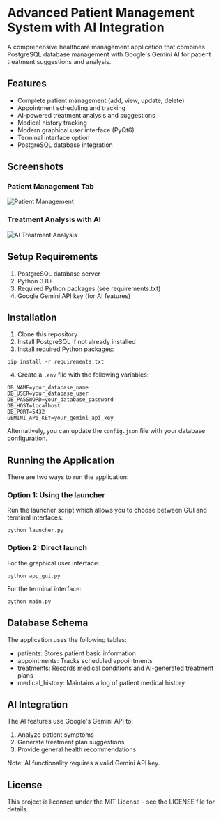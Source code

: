 # Advanced Patient Management System with AI Integration

A comprehensive healthcare management application that combines PostgreSQL database management with Google's Gemini AI for patient treatment suggestions and analysis.

## Features

- Complete patient management (add, view, update, delete)
- Appointment scheduling and tracking
- AI-powered treatment analysis and suggestions
- Medical history tracking
- Modern graphical user interface (PyQt6)
- Terminal interface option
- PostgreSQL database integration

## Screenshots

### Patient Management Tab
![Patient Management]()

### Treatment Analysis with AI
![AI Treatment Analysis]()

## Setup Requirements

1. PostgreSQL database server
2. Python 3.8+
3. Required Python packages (see requirements.txt)
4. Google Gemini API key (for AI features)

## Installation

1. Clone this repository
2. Install PostgreSQL if not already installed
3. Install required Python packages:

```
pip install -r requirements.txt
```

4. Create a `.env` file with the following variables:

```
DB_NAME=your_database_name
DB_USER=your_database_user
DB_PASSWORD=your_database_password
DB_HOST=localhost
DB_PORT=5432
GEMINI_API_KEY=your_gemini_api_key
```

Alternatively, you can update the `config.json` file with your database configuration.

## Running the Application

There are two ways to run the application:

### Option 1: Using the launcher

Run the launcher script which allows you to choose between GUI and terminal interfaces:

```
python launcher.py
```

### Option 2: Direct launch

For the graphical user interface:
```
python app_gui.py
```

For the terminal interface:
```
python main.py
```

## Database Schema

The application uses the following tables:
- patients: Stores patient basic information
- appointments: Tracks scheduled appointments
- treatments: Records medical conditions and AI-generated treatment plans
- medical_history: Maintains a log of patient medical history

## AI Integration

The AI features use Google's Gemini API to:
1. Analyze patient symptoms
2. Generate treatment plan suggestions
3. Provide general health recommendations

Note: AI functionality requires a valid Gemini API key.

## License

This project is licensed under the MIT License - see the LICENSE file for details. 
